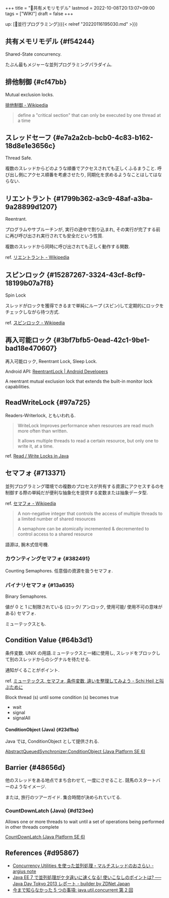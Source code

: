 +++
title = "📝共有メモリモデル"
lastmod = 2022-10-08T20:13:07+09:00
tags = ["WIKI"]
draft = false
+++

up: [📝並行プログラミング]({{< relref "20220116195030.md" >}})


## 共有メモリモデル {#f54244}

Shared-State concurrency.

たぶん最もメジャーな並列プログラミングパラダイム.


## 排他制御 {#cf47bb}

Mutual exclusion locks.

[排他制御 - Wikipedia](http://ja.wikipedia.org/wiki/%E6%8E%92%E4%BB%96%E5%88%B6%E5%BE%A1)

> define a "critical section" that can only be executed by one thread at a time


## スレッドセーフ {#e7a2a2cb-bcb0-4c83-b162-18d8e1e3656c}

Thread Safe.

複数のスレッドからどのような順番でアクセスされても正しくふるまうこと. 呼び出し側にアクセス順番を考慮させたり, 同期化を求めるようなことはしてはならない.


## リエントラント {#1799b362-a3c9-48af-a3ba-9a28899d1207}

Reentrant.

プログラムやサブルーチンが, 実行の途中で割り込まれ, その実行が完了する前に再び呼び出され実行されても安全だという性質.

複数のスレッドから同時に呼び出されても正しく動作する関数.

ref. [リエントラント - Wikipedia](http://ja.wikipedia.org/wiki/%E3%83%AA%E3%82%A8%E3%83%B3%E3%83%88%E3%83%A9%E3%83%B3%E3%83%88)


## スピンロック {#15287267-3324-43cf-8cf9-18199b07a7f8}

Spin Lock

スレッドがロックを獲得できるまで単純にループ (スピン)して定期的にロックをチェックしながら待つ方式.

ref. [スピンロック - Wikipedia](http://ja.wikipedia.org/wiki/%E3%82%B9%E3%83%94%E3%83%B3%E3%83%AD%E3%83%83%E3%82%AF)


## 再入可能ロック {#3bf7bfb5-0ead-42c1-9be1-bad18e470607}

再入可能ロック, Reentrant Lock, Sleep Lock.

Android API:  [ReentrantLock | Android Developers](http://developer.android.com/reference/java/util/concurrent/locks/ReentrantLock.html)

A reentrant mutual exclusion lock that extends the built-in monitor lock capabilities.


## ReadWriteLock {#97a725}

Readers-Writerlock, ともいわれる.

> WriteLock Improves performance when resources are read much more often than written.
>
> It allows multiple threads to read a certain resource, but only one to write it, at a time.

ref. [Read / Write Locks in Java](http://tutorials.jenkov.com/java-concurrency/read-write-locks.html)


## セマフォ {#713371}

並列プログラミング環境での複数のプロセスが共有する資源にアクセスするのを制御する際の単純だが便利な抽象化を提供する変数または抽象データ型.

ref. [セマフォ - Wikipedia](http://ja.wikipedia.org/wiki/%E3%82%BB%E3%83%9E%E3%83%95%E3%82%A9)

> A non-negative integer that controls the access of multiple threads to a limited number of shared resources
>
> A semaphore can be atomically incremented & decremented to control access to a shared resource

語源は, 腕木式信号機.


### カウンティングセマフォ {#382491}

Counting Semaphores. 任意個の資源を扱うセマフォ.


### バイナリセマフォ {#13a635}

Binary Semaphores.

値が 0 と 1 に制限されている (ロック/ アンロック, 使用可能/ 使用不可の意味がある) セマフォ.

ミューテックスとも.


## Condition Value {#64b3d1}

条件変数. UNIX の用語.ミューテックスと一緒に使用し, スレッドをブロックして別のスレッドからのシグナルを待たせる.

通知がくることがポイント.

ref. [ミューテックス, セマフォ, 条件変数, 違いを整理してみよう - Schi Heil と叫ぶために](http://hiroakiuno.hatenablog.com/entry/20070321/p1)

Block thread (s) until some condition (s) becomes true

-   wait
-   signal
-   signalAll


#### ConditionObject (Java) {#23d1ba}

Java では, ConditionObject として提供される.

[AbstractQueuedSynchronizer.ConditionObject (Java Platform SE 6)](http://docs.oracle.com/javase/jp/6/api/java/util/concurrent/locks/AbstractQueuedSynchronizer.ConditionObject.html)


## Barrier {#48656d}

他のスレッドをある地点でまち合わせて, 一度にさせること. 競馬のスタートバーのようなイメージ.

または, 旅行のツアーガイド. 集合時間が決められていてる.


### CountDownLatch (Java) {#d123ee}

Allows one or more threads to wait until a set of operations being performed in other threads complete

[CountDownLatch (Java Platform SE 6)](http://docs.oracle.com/javase/jp/6/api/java/util/concurrent/CountDownLatch.html)


## References {#d95867}

-   [Concurrency Utilities を使った並列処理・マルチスレッドのおさらい - argius note](http://argius.hatenablog.jp/entry/20131226/1388068061)
-   [Java EE 7 で並列処理がケタ違いに速くなる! 使いこなしのポイントは? ── Java Day Tokyo 2013 レポート - builder by ZDNet Japan](http://builder.japan.zdnet.com/sp_oracle/weblogic_2013/35034509/)
-   [今まで知らなかった 5 つの事項: java.util.concurrent 第 2 回](http://www.ibm.com/developerworks/jp/java/library/j-5things5.html#ibm-pcon)
